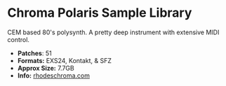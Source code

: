 
# Chroma Polaris Sample Library

CEM based 80's polysynth. A pretty deep instrument with extensive MIDI control.

-  **Patches**: 51
-   **Formats:** EXS24, Kontakt, & SFZ
-   **Approx Size:** 7.7GB
-   **Info:** [rhodeschroma.com](http://www.rhodeschroma.com/?id=polaris/)
